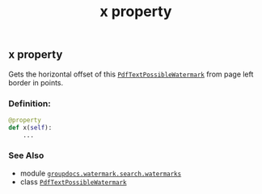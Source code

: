﻿---
title: x property
second_title: GroupDocs.Watermark for Python via .NET API References
description: 
type: docs
url: /python-net/groupdocs.watermark.search.watermarks/pdftextpossiblewatermark/x/
is_root: false
weight: 120
---

## x property


Gets the horizontal offset of this [`PdfTextPossibleWatermark`](/watermark/python-net/groupdocs.watermark.search.watermarks/pdftextpossiblewatermark)
from page left border in points.
### Definition:
```python
@property
def x(self):
    ...
```

### See Also
* module [`groupdocs.watermark.search.watermarks`](../../)
* class [`PdfTextPossibleWatermark`](/watermark/python-net/groupdocs.watermark.search.watermarks/pdftextpossiblewatermark)
